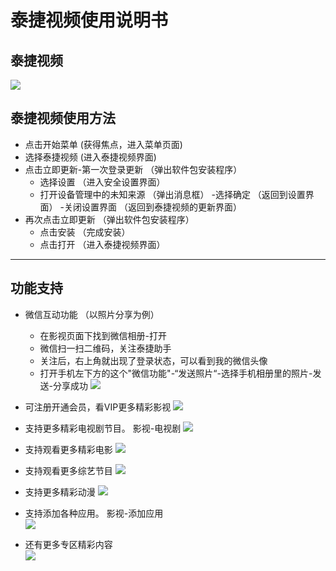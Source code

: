 # 泰捷视频使用说明书

## 泰捷视频
![](https://github.com/openthos/app-testing-results/blob/master/IMGview/taijie.png)
  
## 泰捷视频使用方法
  - 点击开始菜单    (获得焦点，进入菜单页面)
  - 选择泰捷视频   (进入泰捷视频界面)
  - 点击立即更新-第一次登录更新  （弹出软件包安装程序）
     - 选择设置  （进入安全设置界面）
     - 打开设备管理中的未知来源  （弹出消息框）
       -选择确定 （返回到设置界面）
       -关闭设置界面  （返回到泰捷视频的更新界面）
  - 再次点击立即更新  （弹出软件包安装程序）
       - 点击安装  （完成安装）
       - 点击打开  （进入泰捷视频界面）
***
## 功能支持
  - 微信互动功能 （以照片分享为例）
     - 在影视页面下找到微信相册-打开
     - 微信扫一扫二维码，关注泰捷助手
     - 关注后，右上角就出现了登录状态，可以看到我的微信头像
     - 打开手机左下方的这个"微信功能"-“发送照片“-选择手机相册里的照片-发送-分享成功
  ![](https://github.com/openthos/community-analysis/blob/master/pic/TJSP/tmp_17440-Screenshot_2017-01-12-18-02-05134891207.png)   
  
  - 可注册开通会员，看VIP更多精彩影视
  ![](https://github.com/openthos/community-analysis/blob/master/pic/TJSP/tmp_17440-Screenshot_2017-01-12-16-52-22-1281620830.png)   
  
  - 支持更多精彩电视剧节目。 影视-电视剧 
  ![](https://github.com/openthos/community-analysis/blob/master/pic/TJSP/tmp_17440-Screenshot_2017-01-12-17-27-38-568804649.png)   
     
  - 支持观看更多精彩电影
  ![](https://github.com/openthos/community-analysis/blob/master/pic/TJSP/tmp_17440-Screenshot_2017-01-12-16-50-53639063176.png)   
  
  - 支持观看更多综艺节目
  ![](https://github.com/openthos/community-analysis/blob/master/pic/TJSP/tmp_17440-Screenshot_2017-01-12-16-51-202066806543.png)   
  
  - 支持更多精彩动漫
  ![](https://github.com/openthos/community-analysis/blob/master/pic/TJSP/tmp_17440-Screenshot_2017-01-12-16-51-31-524269258.png)   
  
  - 支持添加各种应用。 影视-添加应用   
  ![](https://github.com/openthos/community-analysis/blob/master/pic/TJSP/tmp_17440-Screenshot_2017-01-12-16-50-19912533649.png)   
  
  - 还有更多专区精彩内容   
  ![](https://github.com/openthos/community-analysis/blob/master/pic/TJSP/tmp_17440-Screenshot_2017-01-12-18-06-59-1158451708.png)
     
  
